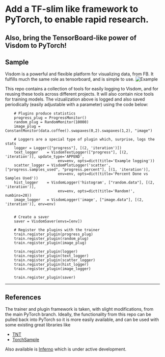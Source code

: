 # Add a TF-slim like framework to PyTorch, to enable rapid research.
## Also, bring the TensorBoard-like power of Visdom to PyTorch!

## Sample
Visdom is a powerful and flexible platform for visualizing data, from FB. It fulfills much the same role as tensorboard, and is simple to use. 
![Example](https://user-images.githubusercontent.com/5157485/28799619-2bebef8c-75fe-11e7-898d-202a6c6d3239.png)


This repo contains a collection of tools for easily logging to Visdom, and for reusing these tools across different projects. It will also contain nice tools for training models. The vizualization above is logged and also saved periodically (easily adjustable with a parameter) using the code below:
```
    # Plugins produce statistics
    progress_plug = ProgressMonitor()
    random_plug = RandomMonitor(10000)
    image_plug = ConstantMonitor(data.coffee().swapaxes(0,2).swapaxes(1,2), "image")

    # Loggers are a special type of plugin which, surprise, logs the stats
    logger = Logger(["progress"], [(2, 'iteration')])
    text_logger    = VisdomTextLogger(["progress"], [(2, 'iteration')], update_type='APPEND',
                        env=env, opts=dict(title='Example logging'))
    scatter_logger = VisdomPlotLogger('scatter', ["progress.samples_used", "progress.percent"], [(1, 'iteration')],
                        env=env, opts=dict(title='Percent Done vs Samples Used'))
    hist_logger    = VisdomLogger('histogram', ["random.data"], [(2, 'iteration')],
                        env=env, opts=dict(title='Random!', numbins=20))
    image_logger   = VisdomLogger('image', ["image.data"], [(2, 'iteration')], env=env)


    # Create a saver
    saver = VisdomSaver(envs=[env])

    # Register the plugins with the trainer
    train.register_plugin(progress_plug)
    train.register_plugin(random_plug)
    train.register_plugin(image_plug)

    train.register_plugin(logger)
    train.register_plugin(text_logger)
    train.register_plugin(scatter_logger)
    train.register_plugin(hist_logger)
    train.register_plugin(image_logger)

    train.register_plugin(saver)
```


---
## References
 The trainer and plugin framework is taken, with slight modifications, from the main PyTorch branch. Ideally, the functionality from this repo can be pulled back into PyTorch so it is more easily available, and can be used with some existing great libraries like 
 - [TNT](http://github.com/PyTorch/tnt)
 - [TorchSample](http://github.com/ncullen93/torchsample)
 
 Also available is [Inferno](https://github.com/nasimrahaman/inferno) which is under active development.